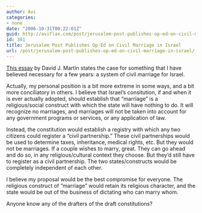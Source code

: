 ```yaml
---
author: Avi
categories:
- none
date: "2006-10-31T00:22:01Z"
guid: http://aviflax.com/post/jerusalem-post-publishes-op-ed-on-civil-marriage-in-israel/
id: 381
title: Jerusalem Post Publishes Op-Ed on Civil Marriage in Israel
url: /post/jerusalem-post-publishes-op-ed-on-civil-marriage-in-israel/
---
```

[This essay](http://www.jpost.com/servlet/Satellite?cid=1161811238106&pagename=JPost%2FJPArticle%2FPrinter) by David J. Martin states the case for something that I have believed necessary for a few years: a system of civil marriage for Israel.

Actually, my personal position is a bit more extreme in some ways, and a bit more conciliatory in others. I believe that Israel&#8217;s consitution, if and when it is ever actually adopted, should establish that &#8220;marriage&#8221; is a religious/social construct with which the state will have nothing to do. It will recognize no marriages, and marriages will not be taken into account for any government programs or services, or any application of law. 

Instead, the constitution would establish a registry with which any two citizens could register a &#8220;civil partnership.&#8221; These civil partnerships would be used to determine taxes, inheritance, medical rights, etc. But they would not be marriages. If a couple wishes to marry, great. They can go ahead and do so, in any religious/cultural context they choose. But they&#8217;d still have to register as a civil partnership. The two states/constructs would be completely independent of each other.

I believe my proposal would be the best compromise for everyone. The religious construct of &#8220;marriage&#8221; would retain its religious character, and the state would be out of the business of dictating who can marry whom.

Anyone know any of the drafters of the draft constitutions?